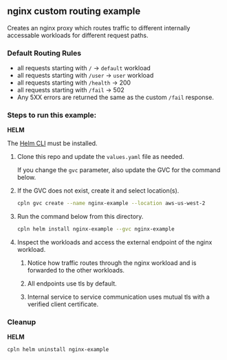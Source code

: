 ## nginx custom routing example

Creates an nginx proxy which routes traffic to different internally accessable workloads for different request paths.

### Default Routing Rules

- all requests starting with `/` -> `default` workload
- all requests starting with `/user` -> `user` workload
- all requests starting with `/health` -> 200
- all requests starting with `/fail` -> 502
- Any 5XX errors are returned the same as the custom `/fail` response.

### Steps to run this example:

**HELM**

The [Helm CLI](https://helm.sh/docs/intro/install/#through-package-managers) must be installed.

1. Clone this repo and update the `values.yaml` file as needed.

   If you change the `gvc` parameter, also update the GVC for the command below.

2. If the GVC does not exist, create it and select location(s).

   ```bash
   cpln gvc create --name nginx-example --location aws-us-west-2
   ```

3. Run the command below from this directory.

   ```bash
   cpln helm install nginx-example --gvc nginx-example

   ```

4. Inspect the workloads and access the external endpoint of the nginx workload.

   1. Notice how traffic routes through the nginx workload and is forwarded to the other workloads.

   2. All endpoints use tls by default.

   3. Internal service to service communication uses mutual tls with a verified client certificate.

### Cleanup

**HELM**

```bash
cpln helm uninstall nginx-example
```
